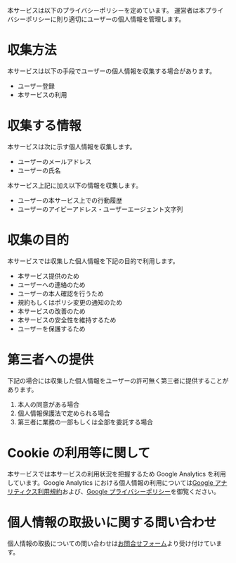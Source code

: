 本サービスは以下のプライバシーポリシーを定めています。
運営者は本プライバシーポリシーに則り適切にユーザーの個人情報を管理します。

# 収集方法

本サービスは以下の手段でユーザーの個人情報を収集する場合があります。

- ユーザー登録
- 本サービスの利用

# 収集する情報

本サービスは次に示す個人情報を収集します。

- ユーザーのメールアドレス
- ユーザーの氏名

本サービス上記に加え以下の情報を収集します。

- ユーザーの本サービス上での行動履歴
- ユーザーのアイピーアドレス・ユーザーエージェント文字列

# 収集の目的

本サービスでは収集した個人情報を下記の目的で利用します。

- 本サービス提供のため
- ユーザーへの連絡のため
- ユーザーの本人確認を行うため
- 規約もしくはポリシ変更の通知のため
- 本サービスの改善のため
- 本サービスの安全性を維持するため
- ユーザーを保護するため

# 第三者への提供

下記の場合には収集した個人情報をユーザーの許可無く第三者に提供することがあります。

1. 本人の同意がある場合
2. 個人情報保護法で定められる場合
3. 第三者に業務の一部もしくは全部を委託する場合

# Cookie の利用等に関して

本サービスでは本サービスの利用状況を把握するため Google Analytics を利用しています。Google Analytics における個人情報の利用については[Google アナリティクス利用規約](https://marketingplatform.google.com/about/analytics/terms/jp/)および、[Google プライバシーポリシー](https://policies.google.com/privacy?gl=jp)を御覧ください。

# 個人情報の取扱いに関する問い合わせ

個人情報の取扱についての問い合わせは[お問合せフォーム](https://forms.gle/wFP354UiFi4Ty68n7)より受け付けています。
